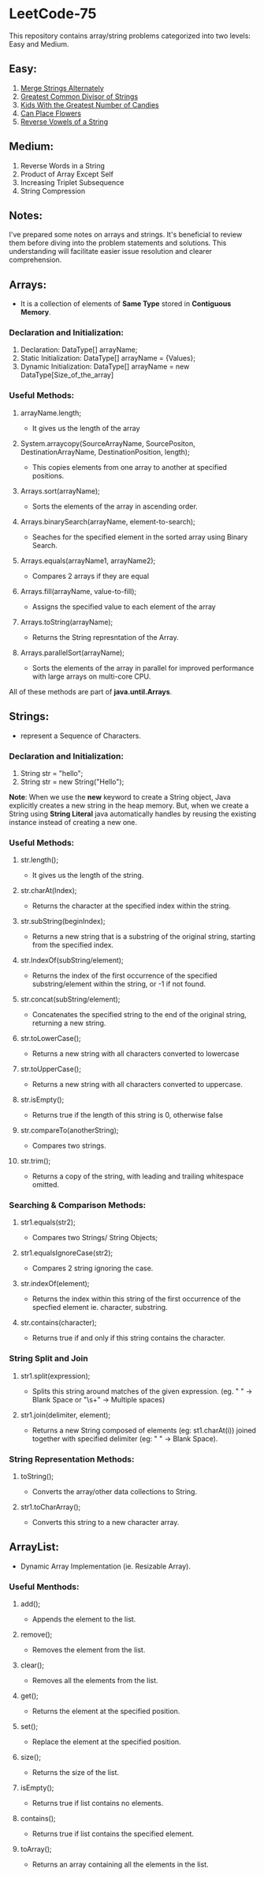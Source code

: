# LeetCode-75

This repository contains array/string problems categorized into two levels: Easy and Medium.

## Easy: 
1. [Merge Strings Alternately](https://github.com/Shubham-Nahar-Java-Coder/Leetcode-75/tree/master/Array-Strings/Merge-String-Alternately)
2. [Greatest Common Divisor of Strings](https://github.com/Shubham-Nahar-Java-Coder/Leetcode-75/tree/master/Array-Strings/Greatest-Common-Divisor-Of-String) 
3. [Kids With the Greatest Number of Candies](https://github.com/Shubham-Nahar-Java-Coder/Leetcode-75/tree/master/Array-Strings/Kids-With-Greatest-Number-Of-Candies) 
4. [Can Place Flowers](https://github.com/Shubham-Nahar-Java-Coder/Leetcode-75/tree/master/Array-Strings/Can-Place-Flowers)
5. [Reverse Vowels of a String](https://github.com/Shubham-Nahar-Java-Coder/Leetcode-75/tree/master/Array-Strings/Reverse-Vowels-Of-String)
 
## Medium: 
1. Reverse Words in a String 
2. Product of Array Except Self 
3. Increasing Triplet Subsequence 
4. String Compression

## Notes:

I've prepared some notes on arrays and strings. It's beneficial to review them before diving into the problem statements and solutions. This understanding will facilitate easier issue resolution and clearer comprehension.

## Arrays:
- It is a collection of elements of **Same Type** stored in **Contiguous Memory**.

### Declaration and Initialization: 
1. Declaration: DataType\[\] arrayName;
2. Static Initialization: DataType\[\] arrayName = {Values};
3. Dynamic Initialization: DataType\[\] arrayName = new DataType\[Size_of_the_array\]

### Useful Methods:
1. arrayName.length;
    - It gives us the length of the array

2. System.arraycopy(SourceArrayName, SourcePositon, DestinationArrayName, DestinationPosition, length);
    - This copies elements from one array to another at specified positions.

3. Arrays.sort(arrayName);
    - Sorts the elements of the array in ascending order.

4. Arrays.binarySearch(arrayName, element-to-search);
    - Seaches for the specified element in the sorted array using Binary Search.

5. Arrays.equals(arrayName1, arrayName2);
    - Compares 2 arrays if they are equal

6. Arrays.fill(arrayName, value-to-fill);
    - Assigns the specified value to each element of the array

7. Arrays.toString(arrayName);
    - Returns the String represntation of the Array.

8. Arrays.parallelSort(arrayName);
    - Sorts the elements of the array in parallel for improved performance with large arrays on multi-core CPU.

All of these methods are part of **java.until.Arrays**.

## Strings:
- represent a Sequence of Characters.

### Declaration and Initialization:
1. String str = "hello";
2. String str = new String("Hello");

**Note**: When we use the **new** keyword to create a String object, Java explicitly creates a new string in the heap memory. But, when we create a String using **String Literal** java automatically handles by reusing the existing instance instead of creating a new one.

### Useful Methods:
1. str.length();
    - It gives us the length of the string.

2. str.charAt(Index);
    - Returns the character at the specified index within the string.

3. str.subString(beginIndex);
    - Returns a new string that is a substring of the original string, starting from the specified index.

4. str.IndexOf(subString/element);
    - Returns the index of the first occurrence of the specified substring/element within the string, or -1 if not found.

5. str.concat(subString/element);
    -  Concatenates the specified string to the end of the original string, returning a new string.

6. str.toLowerCase();
    - Returns a new string with all characters converted to lowercase

7. str.toUpperCase();
    - Returns a new string with all characters converted to uppercase.

8. str.isEmpty();
    - Returns true if the length of this string is 0, otherwise false

9. str.compareTo(anotherString);
    - Compares two strings.

10. str.trim();
    - Returns a copy of the string, with leading and trailing whitespace omitted.

### Searching & Comparison Methods:

1. str1.equals(str2);
    - Compares two Strings/ String Objects;

2. str1.equalsIgnoreCase(str2);
    - Compares 2 string ignoring the case.

3. str.indexOf(element);
    - Returns the index within this string of the first occurrence of the specfied element ie. character, substring.

4. str.contains(character);
    - Returns true if and only if this string contains the character.

### String Split and Join

1. str1.split(expression);
    - Splits this string around matches of the given expression. (eg. " " -> Blank Space or "\\s+" -> Multiple spaces)

2. str1.join(delimiter, element);
    - Returns a new String composed of elements (eg: st1.charAt(i)) joined together with specified delimiter (eg: " " -> Blank Space).

### String Representation Methods:

1. toString();
    - Converts the array/other data collections to String.

2. str1.toCharArray();
    - Converts this string to a new character array.

## ArrayList:
- Dynamic Array Implementation (ie. Resizable Array).

### Useful Menthods:
1. add();
    - Appends the element to the list.

2. remove();
    - Removes the element from the list.

3. clear();
    - Removes all the elements from the list.

4. get();
    - Returns the element at the specified position.

5. set();
    - Replace the element at the specified position.

6. size();
    - Returns the size of the list.

7. isEmpty();
    - Returns true if list contains no elements.

8. contains();
    - Returns true if list contains the specified element.

9. toArray();
    - Returns an array containing all the elements in the list.

